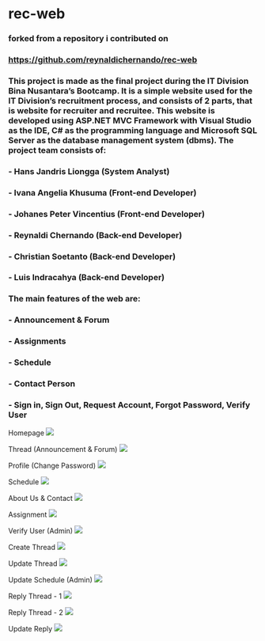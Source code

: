 # rec-web

### forked from a repository i contributed on
### https://github.com/reynaldichernando/rec-web

### This project is made as the final project during the IT Division Bina Nusantara’s Bootcamp. It is a simple website used for the IT Division’s recruitment process, and consists of 2 parts, that is website for recruiter and recruitee. This website is developed using ASP.NET MVC Framework with Visual Studio as the IDE, C# as the programming  language and Microsoft SQL Server as the database management system (dbms). The project team consists of:
### - Hans Jandris Liongga (System Analyst)
### - Ivana Angelia Khusuma (Front-end Developer)
### - Johanes Peter Vincentius (Front-end Developer)
### - Reynaldi Chernando (Back-end Developer)
### - Christian Soetanto (Back-end Developer)
### - Luis Indracahya (Back-end Developer)

### The main features of the web are:
### - Announcement & Forum
### - Assignments
### - Schedule
### - Contact Person
### - Sign in, Sign Out, Request Account, Forgot Password, Verify User

Homepage
![](https://github.com/reynaldichernando/rec-web/blob/master/screenshots/1.png?raw=true)

Thread (Announcement & Forum)
![](https://github.com/reynaldichernando/rec-web/blob/master/screenshots/2.png?raw=true)

Profile (Change Password)
![](https://github.com/reynaldichernando/rec-web/blob/master/screenshots/3.png?raw=true)

Schedule
![](https://github.com/reynaldichernando/rec-web/blob/master/screenshots/8.png?raw=true)

About Us & Contact
![](https://github.com/reynaldichernando/rec-web/blob/master/screenshots/4.png?raw=true)

Assignment
![](https://github.com/reynaldichernando/rec-web/blob/master/screenshots/5.png?raw=true)

Verify User (Admin)
![](https://github.com/reynaldichernando/rec-web/blob/master/screenshots/6.png?raw=true)

Create Thread
![](https://github.com/reynaldichernando/rec-web/blob/master/screenshots/9.png?raw=true)

Update Thread
![](https://github.com/reynaldichernando/rec-web/blob/master/screenshots/10.png?raw=true)

Update Schedule (Admin)
![](https://github.com/reynaldichernando/rec-web/blob/master/screenshots/7.png?raw=true)

Reply Thread - 1
![](https://github.com/reynaldichernando/rec-web/blob/master/screenshots/13.png?raw=true)

Reply Thread - 2
![](https://github.com/reynaldichernando/rec-web/blob/master/screenshots/11.png?raw=true)

Update Reply
![](https://github.com/reynaldichernando/rec-web/blob/master/screenshots/12.png?raw=true)
